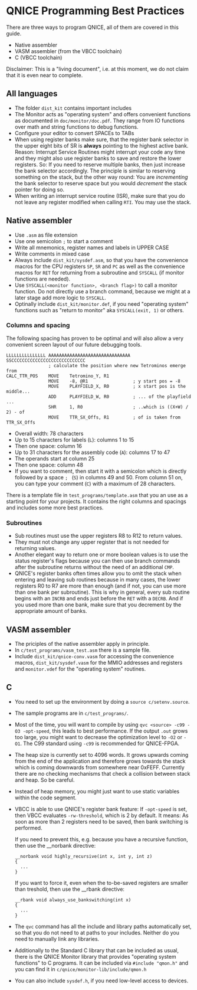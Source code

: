 QNICE Programming Best Practices
================================

There are three ways to program QNICE, all of them are covered in this guide.

* Native assembler
* VASM assembler (from the VBCC toolchain)
* C (VBCC toolchain)

Disclaimer: This is a "living document", i.e. at this moment, we do not claim
that it is even near to complete.

All languages
-------------

* The folder `dist_kit` contains important includes
* The Monitor acts as "operating system" and offers convenient functions as
  documented in `doc/monitor/doc.pdf`. They range from IO functions over
  math and string functions to debug functions.
* Configure your editor to convert SPACEs to TABs
* When using register banks make sure, that the register bank
  selector in the upper eight bits of SR is **always** pointing to the highest
  active bank. Reason: Interrupt Service Routines might interrupt your code
  any time and they might also use register banks to save and restore the
  lower registers. So: If you need to reserve multiple banks, then just
  increase the bank selector accordingly. The principle is similar to
  reserving something on the stack, but the other way round: You
  are *incrementing* the bank selector to reserve space but you would
  *decrement* the stack pointer for doing so.
* When writing an interrupt service routine (ISR), make sure that you do not
  leave any register modified when calling `RTI`. You may use the stack.    

Native assembler
----------------

* Use `.asm` as file extension
* Use one semicolon `;` to start a comment
* Write all mnemonics, register names and labels in UPPER CASE
* Write comments in mixed case
* Always include `dist_kit/sysdef.asm`, so that you have the convenience
  macros for the CPU registers `SP`, `SR` and `PC` as well as the
  convenience macros for `RET` for returning from a subroutine and 
  `SYSCALL` (if monitor functions are needed).
* Use `SYSCALL(<monitor function>, <branch flag>)` to call a monitor function.
  Do not directly use a branch command, because we might at a later stage
  add more logic to `SYSCALL`.
* Optinally include `dist_kit/monitor.def`, if you need "operating system"
  functions such as "return to monitor" aka `SYSCALL(exit, 1)` or others.

### Columns and spacing

The following spacing has proven to be optimal and will also allow a very
convenient screen layout of our future debugging tools.

```
LLLLLLLLLLLLLLL AAAAAAAAAAAAAAAAAAAAAAAAAAAAAAA SSCCCCCCCCCCCCCCCCCCCCCCCCCCCC               
                ; calculate the position where new Tetrominos emerge from
CALC_TTR_POS    MOVE    Tetromino_Y, R1
                MOVE    -8, @R1                 ; y start pos = -8
                MOVE    PLAYFIELD_X, R0         ; x start pos is the middle...
                ADD     PLAYFIELD_W, R0         ; ... of the playfield ...
                SHR     1, R0                   ; ..which is ((X+W) / 2) - of
                MOVE    TTR_SX_Offs, R1         ; of is taken from TTR_SX_Offs

```

* Overall width: 78 characters
* Up to 15 characters for labels (`L`): columns 1 to 15
* Then one space: column 16
* Up to 31 characters for the assembly code (`A`): columns 17 to 47
* The operands start at column 25
* Then one space: column 48
* If you want to comment, then start it with a semicolon which is directly
  followed by a space `; ` (`S`) in columns 49 and 50. From column 51 on,
  you can type your comment (`C`) with a maximum of 28 characters.

There is a template file in `test_programs/template.asm` that you an use as
a starting point for your projects. It contains the right columns and spacings
and includes some more best practices.

### Subroutines

* Sub routines must use the upper registers R8 to R12 to return values.
* They must not change any upper register that is not needed for returning 
  values.
* Another elegant way to return one or more boolean values is to use the
  status register's flags because you can then use branch commands after
  the subroutine returns without the need of an additional `CMP`.
* QNICE's register banks often times allow you to omit the stack when entering
  and leaving sub routines because in many cases, the lower registers R0 to R7
  are more than enough (and if not, you can use more than one bank per
  subroutine). This is why in general, every sub routine begins with an
  `INCRB` and ends just before the `RET` with a `DECRB`. And if you used
  more than one bank, make sure that you decrement by the appropriate
  amount of banks.

VASM assembler
--------------

* The priciples of the native assembler apply in principle.
* In `c/test_programs/vasm_test.asm` there is a sample file.
* Include `dist_kit/qnice-conv.vasm` for accessing the convenience macros,
  `dist_kit/sysdef.vasm` for the MMIO addresses and registers and 
  `monitor.vdef` for the "operating system" routines.

C
-

* You need to set up the environment by doing a
  `source c/setenv.source`.
* The sample programs are in `c/test_programs/`.
* Most of the time, you will want to compile by using
  `qvc <source> -c99 -O3 -opt-speed`, this leads to best performance. 
  If the output `.out` grows too large, you might want to decrease
  the optimization level to `-O2` or `-O1`. The C99 standard using `-c99`
  is recommended for QNICE-FPGA.
* The heap size is currently set to 4096 words. It grows upwards coming from
  the end of the application and therefore grows towards the stack which is
  coming downwards from somewhere near 0xFEFF. Currently there are no
  checking mechanisms that check a collision between stack and heap.
  So be careful.
* Instead of heap memory, you might just want to use static variables within
  the code segment.
* VBCC is able to use QNICE's register bank feature: If `-opt-speed` is set, 
  then VBCC evaluates `-rw-threshold`, which is 2 by default. It means:
  As soon as more than 2 registers need to be saved, then bank switching
  is performed.

  If you need to prevent this, e.g. because you have a recursive function,
  then use the __norbank directive:
  ```
  __norbank void highly_recursive(int x, int y, int z)
  {
    ...
  }
  ```
  If you want to force it, even when the to-be-saved registers are smaller
  than treshold, then use the __rbank directive:
  ```
  __rbank void always_use_bankswitching(int x)
  {
    ...
  }
  ```
* The `qvc` command has all the include and library paths automatically set,
  so that you do not need to at paths to your includes. Neither do you need
  to manually link any libraries.
* Additionally to the Standard C library that can be included as usual, there
  is the QNICE Monitor library that provides "operating system functions"
  to C programs. It can be included via `#include "qmon.h"` and you can find
  it in `c/qnice/monitor-lib/include/qmon.h`
* You can also include `sysdef.h`, if you need low-level access to devices.
